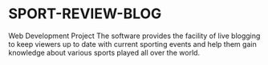 # SPORT-REVIEW-BLOG
Web Development Project
The software provides the facility of live blogging to keep viewers up to date with current sporting events and help them gain knowledge about various sports played all over the world.
